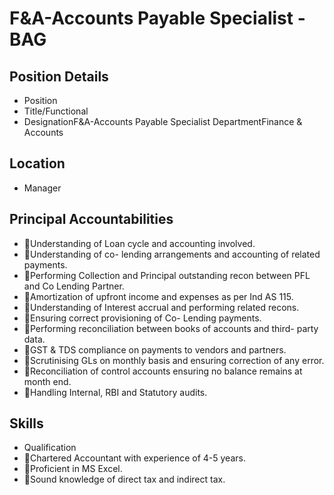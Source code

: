 # F&A-Accounts Payable Specialist - BAG

## Position Details

* Position
* Title/Functional
* DesignationF&A-Accounts Payable Specialist DepartmentFinance & Accounts

## Location

* Manager

## Principal Accountabilities

* Understanding of Loan cycle and accounting involved.
* Understanding of co- lending arrangements and accounting of related payments.
* Performing Collection and Principal outstanding recon between PFL and Co Lending Partner.
* Amortization of upfront income and expenses as per Ind AS 115.
* Understanding of Interest accrual and performing related recons.
* Ensuring correct provisioning of Co- Lending payments.
* Performing reconciliation between books of accounts and third- party data.
* GST & TDS compliance on payments to vendors and partners.
* Scrutinising GLs on monthly basis and ensuring correction of any error.
* Reconciliation of control accounts ensuring no balance remains at month end.
* Handling Internal, RBI and Statutory audits.

## Skills

* Qualification
* Chartered Accountant with experience of 4-5 years.
* Proficient in MS Excel.
* Sound knowledge of direct tax and indirect tax.
